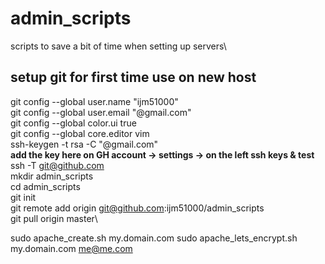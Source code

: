 # admin_scripts
scripts to save a bit of time when setting up servers\

## setup git for first time use on new host
git config --global user.name "ijm51000"\
git config --global user.email "@gmail.com"\
git config --global color.ui true\
git config --global core.editor vim\
ssh-keygen -t rsa -C "@gmail.com"\
**add the key here on GH account -> settings -> on the left ssh keys & test**\
ssh -T git@github.com\
mkdir admin_scripts\
cd admin_scripts\
git init\
git remote add origin git@github.com:ijm51000/admin_scripts\
git pull origin master\

sudo apache_create.sh my.domain.com
sudo apache_lets_encrypt.sh my.domain.com me@me.com

